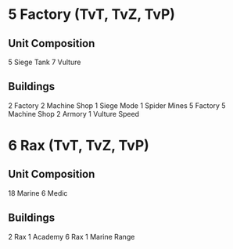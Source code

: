 # 5 Factory (TvT, TvZ, TvP)

## Unit Composition
5 Siege Tank
7 Vulture

## Buildings
2 Factory
2 Machine Shop
1 Siege Mode
1 Spider Mines
5 Factory
5 Machine Shop
2 Armory
1 Vulture Speed

# 6 Rax (TvT, TvZ, TvP)

## Unit Composition
18 Marine
6 Medic

## Buildings
2 Rax
1 Academy
6 Rax
1 Marine Range